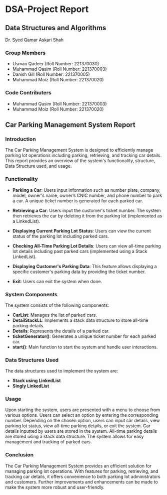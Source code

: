 # DSA-Project Report

## Data Structures and Algorithms
Dr. Syed Qamar Askari Shah

### Group Members
- Usman Qadeer (Roll Number: 221370030)
- Muhammad Qasim (Roll Number: 221370003)
- Danish Gill (Roll Number: 221370005)
- Muhammad Moiz (Roll Number: 221370020)
### Code Contributers
- Muhammad Qasim (Roll Number: 221370003)
- Muhammad Moiz (Roll Number: 221370020)

## Car Parking Management System Report

### Introduction
The Car Parking Management System is designed to efficiently manage parking lot operations including parking, retrieving, and tracking car details. This report provides an overview of the system's functionality, structure, Data Structure used, and usage.

### Functionality
- **Parking a Car**: Users input information such as number plate, company, model, owner's name, owner’s CNIC number, and phone number to park a car. A unique ticket number is generated for each parked car.
  
- **Retrieving a Car**: Users input the customer's ticket number. The system then retrieves the car by deleting it from the parking lot (implemented as a LinkedList).

- **Displaying Current Parking Lot Status**: Users can view the current status of the parking lot including parked cars.

- **Checking All-Time Parking Lot Details**: Users can view all-time parking lot details including past parked cars (implemented using a Stack LinkedList).

- **Displaying Customer's Parking Data**: This feature allows displaying a specific customer's parking data by providing the ticket number.

- **Exit**: Users can exit the system when done.

### System Components
The system consists of the following components:
- **CarList**: Manages the list of parked cars.
- **DetailStackLL**: Implements a stack data structure to store all-time parking details.
- **Details**: Represents the details of a parked car.
- **ticketGenerator()**: Generates a unique ticket number for each parked car.
- **start()**: Main function to start the system and handle user interactions.

### Data Structures Used
The data structures used to implement the system are:
- **Stack using LinkedList**
- **Singly LinkedList**

### Usage
Upon starting the system, users are presented with a menu to choose from various options. Users can select an option by entering the corresponding number. Depending on the chosen option, users can input car details, view parking lot status, view all-time parking details, or exit the system. Car details inputted by users are stored in the system. All-time parking details are stored using a stack data structure. The system allows for easy management and tracking of parked cars.

### Conclusion
The Car Parking Management System provides an efficient solution for managing parking lot operations. With features for parking, retrieving, and tracking car details, it offers convenience to both parking lot administrators and customers. Further improvements and enhancements can be made to make the system more robust and user-friendly.
